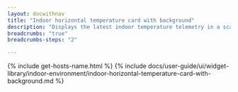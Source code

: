 ```yaml
---
layout: docwithnav
title: "Indoor horizontal temperature card with background"
description: "Displays the latest indoor temperature telemetry in a scalable horizontal layout with the background image."
breadcrumbs: "true"
breadcrumbs-steps: "2"

---
```

{% include get-hosts-name.html %}
{% include docs/user-guide/ui/widget-library/indoor-environment/indoor-horizontal-temperature-card-with-background.md %}

